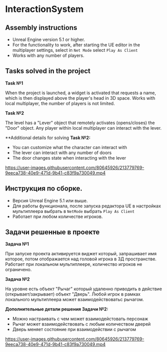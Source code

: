 # InteractionSystem

## Assembly instructions

- Unreal Engine version 5.1 or higher. 
- For the functionality to work, after starting the UE editor in the multiplayer settings, select in `Net Mode` select `Play As Client`
- Works with any number of players.

## Tasks solved in the project

**Task №1**

When the project is launched, a widget is activated that requests a name, which is then displayed above the player's head in 3D space.
Works with local multiplayer, the number of players is not limited.

**Task №2**

The level has a "Lever" object that remotely activates (opens/closes) the "Door" object.
Any player within local multiplayer can interact with the lever.

**Additional details for solving **Task №2:**

- You can customize what the character can interact with
- The lever can interact with any number of doors
- The door changes state when interacting with the lever

https://user-images.githubusercontent.com/80645926/213779769-9eeca738-40e9-471d-9b41-c83f9a730049.mp4


## Инструкция по сборке. 

- Версия Unreal Engine 5.1 или выше. 
- Для работы функционала, после запуска редактора UE в настройках мультиплеера выбрать в `NetMode` выбрать `Play As Client`
- Работает при любом количестве игроков. 

## Задачи решенные в проекте

**Задача №1**

При запуске проекта активируется виджет который, запрашивает имя которое, потом отображается над головой игрока в 3Д пространстве.
Работает при локальном мультиплеере, количество игроков не ограничено. 

**Задача №2**

На уровне есть объект "Рычаг" который удаленно приводить в действие (открывает/закрывает) объект "Дверь".
Любой игрок в рамках локального мультиплеера может взаимодействоватьс рычагом. 

**Дополнительные детали решения Задачи №2:**

- Можно настраивать с чем может взаимодейстовать персонаж 
- Рычаг может взаимодействовать с любым количеством дверей
- Дверь меняет состояние при взаимодействии с рычагом 


https://user-images.githubusercontent.com/80645926/213779769-9eeca738-40e9-471d-9b41-c83f9a730049.mp4
